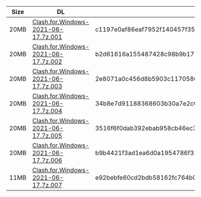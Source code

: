 |    Size   |     DL  | sha512sum |
|  ---  |  ---  |  ---  |
| 20MB | [Clash.for.Windows-2021-06-17.7z.001](https://cdn.jsdelivr.net/gh/appleians/cfw_m1@main/Clash.for.Windows-2021-06-17.7z.001) | c1197e0af86eaf7952f140457f351d6481335b4aa058b8c796b1e1218752414ee57942659f474abf1fe72bce160d46d285c71776ff1c2e33d11ef0170d26433a |
| 20MB | [Clash.for.Windows-2021-06-17.7z.002](https://cdn.jsdelivr.net/gh/appleians/cfw_m1@main/Clash.for.Windows-2021-06-17.7z.002) | b2d61616a155487428c98b9b1788da3f0a32abb29a0a16eaf5f17f7e00b30be70376bf0ba2bf171d2a71feb32a395c5f8bd02b9d2b117ad5a018f8877165ed10 |
| 20MB | [Clash.for.Windows-2021-06-17.7z.003](https://cdn.jsdelivr.net/gh/appleians/cfw_m1@main/Clash.for.Windows-2021-06-17.7z.003) | 2e8071a0c456d8b5903c1170580deb59f8804131d743ed1f2fbd1bca739852f65092e33b1645f24e4eb68fcd6b8b60789f8a42df51a601d610883df8c92f857e |
| 20MB | [Clash.for.Windows-2021-06-17.7z.004](https://cdn.jsdelivr.net/gh/appleians/cfw_m1@main/Clash.for.Windows-2021-06-17.7z.004) | 34b8e7d91188368603b30a7e2c0ab6aa213376aeb811a7a234d6fdc31c81c20aa9a3fb53f371c58a0875d4ab3528c98bcc1c082328522faeb9fc767bf6c24334 |
| 20MB | [Clash.for.Windows-2021-06-17.7z.005](https://cdn.jsdelivr.net/gh/appleians/cfw_m1@main/Clash.for.Windows-2021-06-17.7z.005) | 3516f6f0dab392ebab958cb46ec30e6c8b2baaf879c75368ce9e6faac3a20b11dca71dd0009c50c46c467fb008a52e69fddb2414afb93c99cdb644440a9c228f |
| 20MB | [Clash.for.Windows-2021-06-17.7z.006](https://cdn.jsdelivr.net/gh/appleians/cfw_m1@main/Clash.for.Windows-2021-06-17.7z.006) | b9b4421f3ad1ea6d0a1954786f318ae2d0bbe8db4435460193f7829680cf676aff1d86651b1834517a48ce8bc2a094aa6a259318d29815b9f548691cc394e6f6 |
| 11MB | [Clash.for.Windows-2021-06-17.7z.007](https://cdn.jsdelivr.net/gh/appleians/cfw_m1@main/Clash.for.Windows-2021-06-17.7z.007) | e92bebfe60cd2bdb58162fc764b0459daef72d7b33859407347d2c5674f564a191231cc3eb93c3ae496b08c732b802c5f0ae845d1034cedb662f878c620adf99 |
